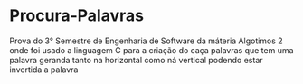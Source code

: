 # Procura-Palavras
Prova do 3° Semestre de Engenharia de Software da máteria Algotimos 2 onde foi usado a linguagem C para a criação do caça palavras que tem uma palavra geranda tanto na horizontal como ná vertical podendo estar invertida a palavra
